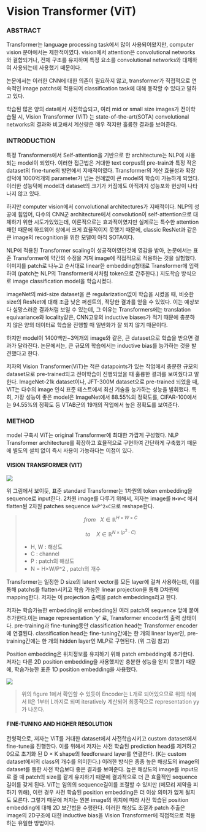 # Vision Transformer (ViT)

### ABSTRACT

Transformer는 language processing task에서 많이 사용되어왔지만, computer vision 분야에서는 제한적이였다. vision에서 attention은 convolutional networks와 결합되거나, 전체 구조를 유지하며 특정 요소를 convolutional networks와 대체하여 사용되는데 사용했기 때문이다.

논문에서는 이러한 CNN에 대한 의존이 필요하지 않고, transformer가 직접적으로 연속적인 image patchs에 적용되어 classification task에 대해 동작할 수 있다고 말하고 있다.

학습된 많은 양의 data에서 사전학습되고, 여러 mid or small size images가 전이학습될 시, Vision Transformer (ViT) 는 state-of-the-art(SOTA) convolutional networks의 결과와 비교해서 계산량은 매우 적지만 훌륭한 결과를 보여준다.



### INTRODUCTION

특정 Transformers에서 Self-attention을 기반으로 한 architecture는 NLP에 사용되는 model이 되었다. 이러한 접근법은 거대한  text corpus의 pre-train과 특정 작은 dataset의 fine-tune의 방면에서 지배적이였다. Transformer의 계산 효율성과 확장성덕에 1000억개의 parameter가 넘는 전례없이 큰 model의 학습이 가능하게 되었다. 이러한 성능덕에 model과 dataset의 크기가 커짐에도 아직까지 성능포화 현상이 나타나지 않고 있다.

하지만 computer vision에서 convolutional architectures가 지배적이다. NLP의 성공에 힘입어, 다수의 CNN군 architecture에서 convolution이 self-attention으로 대체하기 위한 시도가있었는데, 이론적으로는 효과적이였지만 실제로는 특수한 attention 패턴 때문에 하드웨어 상에서 크게 효율적이지 못했기 때문에, classic ResNet과 같은 큰 image의 recognition을 위한 모델이 아직 SOTA이다.

NLP에 적용된 Transformer scaling이 성공적이였던것에 영감을 받아, 논문에서는 표준 Transformer에 약간의 수정을 거져 image에 직접적으로 적용하는 것을 실험했다. 이미지를 patch로 나누고 순서대로 linear한 embedding형태로 Transformer에 입력하여 (patch는 NLP의 Transformer에서처럼 token으로 간주한다.) 지도학습 방식으로 image classification model을 학습시켰다.

imageNet의 mid-size dataset을 큰 regularization없이 학습을 시켰을 때, 비슷한 size의 ResNet에 대해 조금 낮은 퍼센트의, 적당한 결과를 얻을 수 있었다. 이는 예상보다 실망스러운 결과처럼 보일 수 있는데, 그 이유는 Transformers에는 translation equivariance와 locality같은, CNN고유의 inductive biases가 적기 때문에 충분하지 않은 양의 데이터로 학습을 진행할 때 일반화가 잘 되지 않기 때문이다.

하지만 model이 1400백만~3억개의 image와 같은, 큰 dataset으로 학습을 받으면 결과가 달라진다. 논문에서는, 큰 규모의 학습에서는 inductive bias를 능가하는 것을 발견했다고 한다. 

저자의 Vision Transformer(ViT)는 적은 datapoints가 있는 작업에서 충분한 규모의 dataset으로 pre-trained되고 전이학습이 진행되었을 때 훌륭한 결과를 보여줬다고 말한다. ImageNet-21k dataset이나, JFT-300M dataset으로 pre-trained 되었을 때, ViT는 다수의 image 인식 표준 테스트에서 최신 기술을 능가하는 성능을 발휘했다. 특히, 가장 성능이 좋은 model은 ImageNet에서 88.55%의 정확도를, CIFAR-100에서는 94.55%의 정확도 등 VTAB군의 19개의 작업에서 높은 정확도를 보여준다.



### METHOD

model 구축시 ViT는 original Transformer에 최대한 가깝게 구성했다. NLP Transformer architecture를 확장하고 효율적으로 구현하여 간단하게 구축했기 때문에 별도의 설치 없이 즉시 사용이 가능하다는 이점이 있다.

####  VISION TRANSFORMER (VIT)

![](https://blog.kakaocdn.net/dn/7yg4q/btq8A9nxSKk/7Mcrjwtm2qxkkaEDgLcvk1/img.png)

 위 그림에서 보이듯, 표준 standard Transformer는 1차원의 token embedding을 sequence로 input한다. 2차원 image를 다루기 위해서, 저자는 image를 `H×W×C` 에서 flatten된 2차원 patches sequence `N×P^2×C`으로 reshape한다.

> $$
> from\ \ \ X\in \mathbb{R}^{H \times W \times C}
> $$
>
> $$
> to\ \ \ \ X\in \mathbb{R}^{N \times(p^{2} \cdot C )}
> $$
>
> - H, W : 해상도
> - C : channel
> - P : patch의 해상도 
> - N = H×W/P^2  , patch의 개수

 Transformer는 일정한 D size의 latent vector를 모든 layer에 걸쳐 사용하는데, 이를 통해 patchs를 flatten시키고 학습 가능한 linear projection을 통해 D차원에 mapping한다. 저자는 이 projection 출력을 patch embeddings라고 한다.

저자는 학습가능한 embedding을  embedding된 여러 patch의 sequence 앞에 붙여 추가한다.이는 image representation 'y' 로, Transformer encoder의 출력 상태이다.  pre-training과 fine-tuning동안 classification head는 Transformer encoder에 연결된다. classification head는  fine-tuning간에는 한 개의 linear layer인,  pre-training간에는 한 개의 hidden layer인 MLP로 구현된다. (위 그림 참고)

Position embedding은 위치정보를 유지하기 위해 patch embedding에 추가한다. 저자는 다른 2D  position embedding을 사용했지만 충분한 성능을 얻지 못했기 때문에, 학습가능한 표준 1D position embedding을 사용했다.

![](https://img1.daumcdn.net/thumb/R1280x0/?scode=mtistory2&fname=https%3A%2F%2Fblog.kakaocdn.net%2Fdn%2FAIHts%2Fbtq5OTI5z80%2FKBKuLPZwKkw6lxxxvmO7O1%2Fimg.png)

> 위의 figure 1에서 확인할 수 있듯이 Encoder는 L개로 되어있으므로 위의 식에서 ll은 1부터 L까지로 되며 iteratively 계산되어 최종적으로 representation yy가 나온다.



#### FINE-TUNING AND HIGHER RESOLUTION

전형적으로, 저자는 ViT를 거대한 dataset에서 사전학습시키고 custom dataset에서  fine-tune을 진행한다. 이를 위해서 저자는 사전 학습된 prediction head를 제거하고 0으로 초기화 된 D × K shape의 feedforward layer를 연결한다. (K는 custom dataset에서의 class의 개수를 의미한다.) 이러한 방식은 종종 높은 해상도의 image의 dataset를 통한 사전 학습보다 좋은 결과를 보여준다. 높은 해상도의 image를 input으로 줄 때 patch의 size를 같게 유지하기 때문에 결과적으로 더 큰 효율적인 sequence 길이를 갖게 된다. ViT는 임의의 sequence길이를 조절할 수 있지만 (메모리 제약을 피하기 위해), 이런 경우 사전 학습된 position embedding은 더 이상 의미가 없게 될지도 모른다. 그렇기 때문에 저자는 원본 image의 위치에 따라 사전 학습된 position embedding에 대해 2D 보간법을 수행한다. 이러한 해상도 조절과 patch 추출은 image의 2D구조에 대한 inductive bias을 Vision Transformer에 직접적으로 적용하는 유일한 방법이다.



